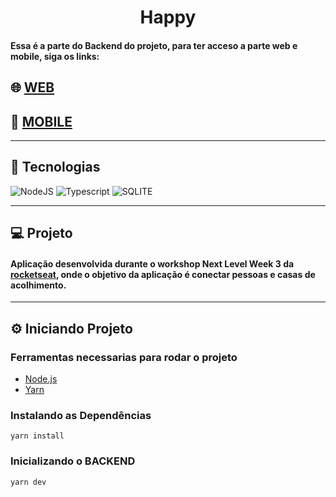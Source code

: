 <h1
  align="center"
>
  Happy
</h1>

#### Essa é a parte do Backend do projeto, para ter acceso a parte web e mobile, siga os links:

## :globe_with_meridians: [WEB](https://github.com/douglaswmartins/Happy-Web)

## :iphone: [MOBILE](https://github.com/douglaswmartins/Happy-Mobile)

---

## :rocket: Tecnologias

![NodeJS](https://img.shields.io/badge/node.js%20-%2343853D.svg?&style=for-the-badge&logo=node.js&logoColor=white)
![Typescript](https://img.shields.io/badge/typescript%20-%23007ACC.svg?&style=for-the-badge&logo=typescript&logoColor=white)
![SQLITE](https://img.shields.io/badge/sqlite-%2307405e.svg?&style=for-the-badge&logo=sqlite&logoColor=white)

---

## :computer: Projeto

#### Aplicação desenvolvida durante o workshop Next Level Week 3 da [rocketseat](https://rocketseat.com.br/), onde o objetivo da aplicação é conectar pessoas e casas de acolhimento.

---

## :gear: Iniciando Projeto

### Ferramentas necessarias para rodar o projeto

* [Node.js](https://nodejs.org/)
* [Yarn](https://classic.yarnpkg.com/)

### Instalando as Dependências

````
yarn install
````

### Inicializando o BACKEND

````
yarn dev
````
